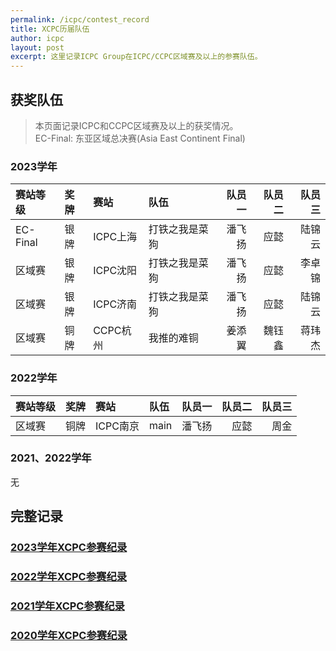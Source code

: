 ```yaml
---
permalink: /icpc/contest_record
title: XCPC历届队伍
author: icpc
layout: post
excerpt: 这里记录ICPC Group在ICPC/CCPC区域赛及以上的参赛队伍。
---
```


## 获奖队伍

> 本页面记录ICPC和CCPC区域赛及以上的获奖情况。  
> EC-Final: 东亚区域总决赛(Asia East Continent Final)

### 2023学年

| 赛站等级     | 奖牌 | 赛站     | 队伍      | 队员一 | 队员二 | 队员三 |
|:---------|:---|:-------|:--------|----:|----:|----:|
| EC-Final | 银牌 | ICPC上海 | 打铁之我是菜狗 | 潘飞扬 |  应懿 | 陆锦云 |
| 区域赛      | 银牌 | ICPC沈阳 | 打铁之我是菜狗 | 潘飞扬 |  应懿 | 李卓锦 |
| 区域赛      | 银牌 | ICPC济南 | 打铁之我是菜狗 | 潘飞扬 |  应懿 | 陆锦云 |
| 区域赛      | 铜牌 | CCPC杭州 | 我推的难铜   | 姜添翼 | 魏钰鑫 | 蒋玮杰 |

### 2022学年

| 赛站等级 | 奖牌 | 赛站     | 队伍   | 队员一 | 队员二 | 队员三 |
|:-----|:---|:-------|:-----|----:|----:|----:|
| 区域赛  | 铜牌 | ICPC南京 | main | 潘飞扬 |  应懿 |  周金 |

### 2021、2022学年

无

## 完整记录

### [2023学年XCPC参赛纪录](/icpc/contest_record_2023)

### [2022学年XCPC参赛纪录](/icpc/contest_record_2022)

### [2021学年XCPC参赛纪录](/icpc/contest_record_2021)

### [2020学年XCPC参赛纪录](/icpc/contest_record_2020)
